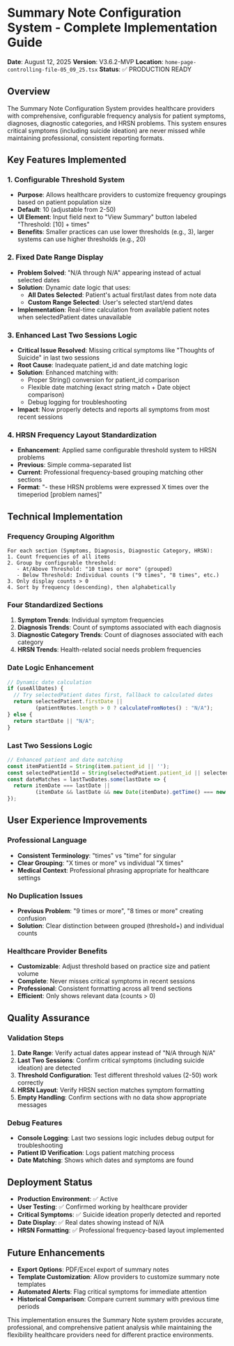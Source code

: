 # Summary Note Configuration System - Complete Implementation Guide
**Date**: August 12, 2025
**Version**: V3.6.2-MVP
**Location**: `home-page-controlling-file-05_09_25.tsx`
**Status**: ✅ PRODUCTION READY

## Overview
The Summary Note Configuration System provides healthcare providers with comprehensive, configurable frequency analysis for patient symptoms, diagnoses, diagnostic categories, and HRSN problems. This system ensures critical symptoms (including suicide ideation) are never missed while maintaining professional, consistent reporting formats.

## Key Features Implemented

### 1. **Configurable Threshold System**
- **Purpose**: Allows healthcare providers to customize frequency groupings based on patient population size
- **Default**: 10 (adjustable from 2-50)
- **UI Element**: Input field next to "View Summary" button labeled "Threshold: [10] + times"
- **Benefits**: Smaller practices can use lower thresholds (e.g., 3), larger systems can use higher thresholds (e.g., 20)

### 2. **Fixed Date Range Display**
- **Problem Solved**: "N/A through N/A" appearing instead of actual selected dates
- **Solution**: Dynamic date logic that uses:
  - **All Dates Selected**: Patient's actual first/last dates from note data
  - **Custom Range Selected**: User's selected start/end dates
- **Implementation**: Real-time calculation from available patient notes when selectedPatient dates unavailable

### 3. **Enhanced Last Two Sessions Logic**
- **Critical Issue Resolved**: Missing critical symptoms like "Thoughts of Suicide" in last two sessions
- **Root Cause**: Inadequate patient_id and date matching logic
- **Solution**: Enhanced matching with:
  - Proper String() conversion for patient_id comparison
  - Flexible date matching (exact string match + Date object comparison)
  - Debug logging for troubleshooting
- **Impact**: Now properly detects and reports all symptoms from most recent sessions

### 4. **HRSN Frequency Layout Standardization**
- **Enhancement**: Applied same configurable threshold system to HRSN problems
- **Previous**: Simple comma-separated list
- **Current**: Professional frequency-based grouping matching other sections
- **Format**: "- these HRSN problems were expressed X times over the timeperiod [problem names]"

## Technical Implementation

### Frequency Grouping Algorithm
```
For each section (Symptoms, Diagnosis, Diagnostic Category, HRSN):
1. Count frequencies of all items
2. Group by configurable threshold:
   - At/Above Threshold: "10 times or more" (grouped)
   - Below Threshold: Individual counts ("9 times", "8 times", etc.)
3. Only display counts > 0
4. Sort by frequency (descending), then alphabetically
```

### Four Standardized Sections
1. **Symptom Trends**: Individual symptom frequencies
2. **Diagnosis Trends**: Count of symptoms associated with each diagnosis
3. **Diagnostic Category Trends**: Count of diagnoses associated with each category
4. **HRSN Trends**: Health-related social needs problem frequencies

### Date Logic Enhancement
```javascript
// Dynamic date calculation
if (useAllDates) {
  // Try selectedPatient dates first, fallback to calculated dates
  return selectedPatient.firstDate || 
         (patientNotes.length > 0 ? calculateFromNotes() : "N/A");
} else {
  return startDate || "N/A";
}
```

### Last Two Sessions Logic
```javascript
// Enhanced patient and date matching
const itemPatientId = String(item.patient_id || '');
const selectedPatientId = String(selectedPatient.patient_id || selectedPatient.patientId || '');
const dateMatches = lastTwoDates.some(lastDate => {
  return itemDate === lastDate || 
         (itemDate && lastDate && new Date(itemDate).getTime() === new Date(lastDate).getTime());
});
```

## User Experience Improvements

### Professional Language
- **Consistent Terminology**: "times" vs "time" for singular
- **Clear Grouping**: "X times or more" vs individual "X times"
- **Medical Context**: Professional phrasing appropriate for healthcare settings

### No Duplication Issues
- **Previous Problem**: "9 times or more", "8 times or more" creating confusion
- **Solution**: Clear distinction between grouped (threshold+) and individual counts

### Healthcare Provider Benefits
- **Customizable**: Adjust threshold based on practice size and patient volume
- **Complete**: Never misses critical symptoms in recent sessions
- **Professional**: Consistent formatting across all trend sections
- **Efficient**: Only shows relevant data (counts > 0)

## Quality Assurance

### Validation Steps
1. **Date Range**: Verify actual dates appear instead of "N/A through N/A"
2. **Last Two Sessions**: Confirm critical symptoms (including suicide ideation) are detected
3. **Threshold Configuration**: Test different threshold values (2-50) work correctly
4. **HRSN Layout**: Verify HRSN section matches symptom formatting
5. **Empty Handling**: Confirm sections with no data show appropriate messages

### Debug Features
- **Console Logging**: Last two sessions logic includes debug output for troubleshooting
- **Patient ID Verification**: Logs patient matching process
- **Date Matching**: Shows which dates and symptoms are found

## Deployment Status
- **Production Environment**: ✅ Active
- **User Testing**: ✅ Confirmed working by healthcare provider
- **Critical Symptoms**: ✅ Suicide ideation properly detected and reported
- **Date Display**: ✅ Real dates showing instead of N/A
- **HRSN Formatting**: ✅ Professional frequency-based layout implemented

## Future Enhancements
- **Export Options**: PDF/Excel export of summary notes
- **Template Customization**: Allow providers to customize summary note templates
- **Automated Alerts**: Flag critical symptoms for immediate attention
- **Historical Comparison**: Compare current summary with previous time periods

This implementation ensures the Summary Note system provides accurate, professional, and comprehensive patient analysis while maintaining the flexibility healthcare providers need for different practice environments.